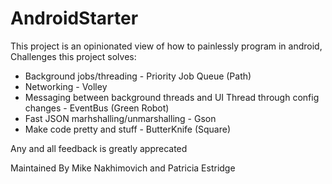 AndroidStarter
==============

This project is an opinionated view of how to painlessly program in android, 
Challenges this project solves:
*  Background jobs/threading - Priority Job Queue (Path)
*  Networking - Volley
*  Messaging between background threads and UI Thread through config changes - EventBus (Green Robot)
*  Fast JSON marhshalling/unmarshalling - Gson
*  Make code pretty and stuff - ButterKnife (Square)





Any and all feedback is greatly apprecated


Maintained By Mike Nakhimovich and Patricia Estridge
